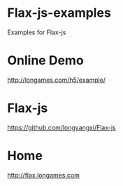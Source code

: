 Flax-js-examples
================
Examples for Flax-js

Online Demo
===========
http://longames.com/h5/example/

Flax-js
=======
https://github.com/longyangxi/Flax-js

Home
====
http://flax.longames.com
